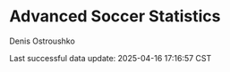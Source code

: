 # Advanced Soccer Statistics
Denis Ostroushko

<!-- gfm -->

Last successful data update: 2025-04-16 17:16:57 CST
